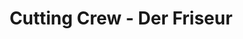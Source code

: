 ---
title: "Cutting Crew - Der Friseur"
url: /neckarsulm/cutting-crew-der-friseur/
shop: Friseur
---